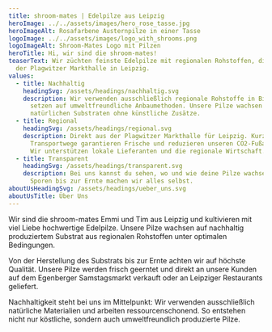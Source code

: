 ```yaml
---
title: shroom-mates | Edelpilze aus Leipzig
heroImage: ../../assets/images/hero_rose_tasse.jpg
heroImageAlt: Rosafarbene Austernpilze in einer Tasse
logoImage: ../../assets/images/logo_with_shrooms.png
logoImageAlt: Shroom-Mates Logo mit Pilzen
heroTitle: Hi, wir sind die shroom-mates!
teaserText: Wir züchten feinste Edelpilze mit regionalen Rohstoffen, direkt in
  der Plagwitzer Markthalle in Leipzig.
values:
  - title: Nachhaltig
    headingSvg: /assets/headings/nachhaltig.svg
    description: Wir verwenden ausschließlich regionale Rohstoffe in Bioqualität und
      setzen auf umweltfreundliche Anbaumethoden. Unsere Pilze wachsen auf
      natürlichen Substraten ohne künstliche Zusätze.
  - title: Regional
    headingSvg: /assets/headings/regional.svg
    description: Direkt aus der Plagwitzer Markthalle für Leipzig. Kurze
      Transportwege garantieren Frische und reduzieren unseren CO2-Fußabdruck.
      Wir unterstützen lokale Lieferanten und die regionale Wirtschaft.
  - title: Transparent
    headingSvg: /assets/headings/transparent.svg
    description: Bei uns kannst du sehen, wo und wie deine Pilze wachsen. Von den
      Sporen bis zur Ernte machen wir alles selbst.
aboutUsHeadingSvg: /assets/headings/ueber_uns.svg
aboutUsTitle: Über Uns
---
```

Wir sind die shroom-mates Emmi und Tim aus Leipzig und kultivieren mit viel Liebe hochwertige Edelpilze. Unsere Pilze wachsen auf nachhaltig produziertem Substrat aus regionalen Rohstoffen unter optimalen Bedingungen.

Von der Herstellung des Substrats bis zur Ernte achten wir auf höchste Qualität. Unsere Pilze werden frisch geerntet und direkt an unsere Kunden auf dem Egenberger Samstagsmarkt verkauft oder an Leipziger Restaurants geliefert.

Nachhaltigkeit steht bei uns im Mittelpunkt: Wir verwenden ausschließlich natürliche Materialien und arbeiten ressourcenschonend. So entstehen nicht nur köstliche, sondern auch umweltfreundlich produzierte Pilze.